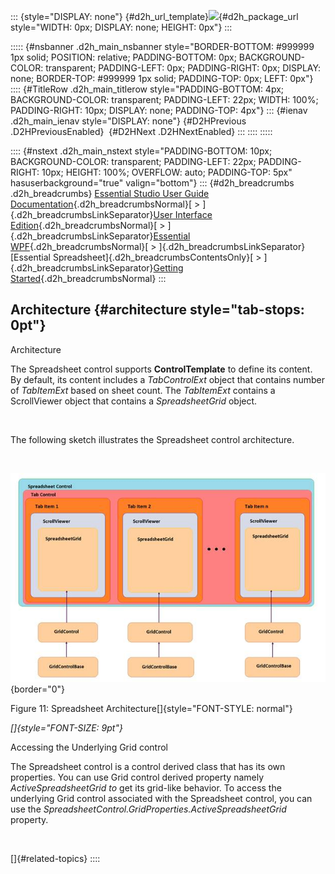 ::: {style="DISPLAY: none"}
[](ms-xhelp:///?Id=d2h_url_template){#d2h_url_template}![](!package_url!){#d2h_package_url style="WIDTH: 0px; DISPLAY: none; HEIGHT: 0px"}
:::

::::: {#nsbanner .d2h_main_nsbanner style="BORDER-BOTTOM: #999999 1px solid; POSITION: relative; PADDING-BOTTOM: 0px; BACKGROUND-COLOR: transparent; PADDING-LEFT: 0px; PADDING-RIGHT: 0px; DISPLAY: none; BORDER-TOP: #999999 1px solid; PADDING-TOP: 0px; LEFT: 0px"}
:::: {#TitleRow .d2h_main_titlerow style="PADDING-BOTTOM: 4px; BACKGROUND-COLOR: transparent; PADDING-LEFT: 22px; WIDTH: 100%; PADDING-RIGHT: 10px; DISPLAY: none; PADDING-TOP: 4px"}
::: {#ienav .d2h_main_ienav style="DISPLAY: none"}
[](ms-xhelp:///?Id=c9e0fb88-16ff-414a-be28-644aa190a1c5){#D2HPrevious .D2HPreviousEnabled}  [](ms-xhelp:///?Id=625a8128-e556-4a29-9ea6-d472120ad9e1){#D2HNext .D2HNextEnabled}
:::
::::
:::::

:::: {#nstext .d2h_main_nstext style="PADDING-BOTTOM: 10px; BACKGROUND-COLOR: transparent; PADDING-LEFT: 22px; PADDING-RIGHT: 10px; HEIGHT: 100%; OVERFLOW: auto; PADDING-TOP: 5px" hasuserbackground="true" valign="bottom"}
::: {#d2h_breadcrumbs .d2h_breadcrumbs}
[Essential Studio User Guide Documentation](ms-xhelp:///?Id=12457748-09e3-4d74-a240-8e049cedf030){.d2h_breadcrumbsNormal}[ \> ]{.d2h_breadcrumbsLinkSeparator}[User Interface Edition](ms-xhelp:///?Id=c29296b7-531c-413b-a0ec-488ca1f7f669){.d2h_breadcrumbsNormal}[ \> ]{.d2h_breadcrumbsLinkSeparator}[Essential WPF](ms-xhelp:///?Id=7f4f82c5-151c-4262-94d0-75c4626c77bc){.d2h_breadcrumbsNormal}[ \> ]{.d2h_breadcrumbsLinkSeparator}[Essential Spreadsheet]{.d2h_breadcrumbsContentsOnly}[ \> ]{.d2h_breadcrumbsLinkSeparator}[Getting Started](ms-xhelp:///?Id=330f795f-499d-4559-8fe6-81b08305ceec){.d2h_breadcrumbsNormal}
:::

## Architecture {#architecture style="tab-stops: 0pt"}

Architecture

The Spreadsheet control supports **ControlTemplate** to define its content. By default, its content includes a *TabControlExt* object that contains number of *TabItemExt* based on sheet count. The *TabItemExt* contains a ScrollViewer object that contains a *SpreadsheetGrid* object.

 

The following sketch illustrates the Spreadsheet control architecture.

 

![Description: C:\\Users\\ponrajaa\\Desktop\\spreadsheet_architecture_2.png](ImagesExt/image27_12.jpg){border="0"}

Figure 11: Spreadsheet Architecture[]{style="FONT-STYLE: normal"}

*[]{style="FONT-SIZE: 9pt"}* 

Accessing the Underlying Grid control

The Spreadsheet control is a control derived class that has its own properties. You can use Grid control derived property namely *ActiveSpreadsheetGrid to* get its grid-like behavior. To access the underlying Grid control associated with the Spreadsheet control, you can use the *SpreadsheetControl.GridProperties.ActiveSpreadsheetGrid* property.

 

[]{#related-topics}
::::
